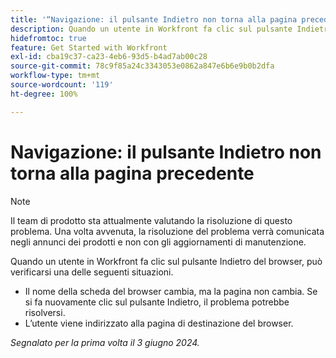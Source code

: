 ```yaml
---
title: '“Navigazione: il pulsante Indietro non torna alla pagina precedente”'
description: Quando un utente in Workfront fa clic sul pulsante Indietro del proprio browser, non funziona come previsto.
hidefromtoc: true
feature: Get Started with Workfront
exl-id: cba19c37-ca23-4eb6-93d5-b4ad7ab00c28
source-git-commit: 78c9f85a24c3343053e0862a847e6b6e9b0b2dfa
workflow-type: tm+mt
source-wordcount: '119'
ht-degree: 100%

---
```


# Navigazione: il pulsante Indietro non torna alla pagina precedente

>[!NOTE]
>
>Il team di prodotto sta attualmente valutando la risoluzione di questo problema. Una volta avvenuta, la risoluzione del problema verrà comunicata negli annunci dei prodotti e non con gli aggiornamenti di manutenzione.

Quando un utente in Workfront fa clic sul pulsante Indietro del browser, può verificarsi una delle seguenti situazioni.

* Il nome della scheda del browser cambia, ma la pagina non cambia. Se si fa nuovamente clic sul pulsante Indietro, il problema potrebbe risolversi.
* L’utente viene indirizzato alla pagina di destinazione del browser.

_Segnalato per la prima volta il 3 giugno 2024._
